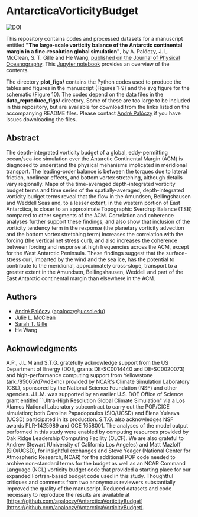 # AntarcticaVorticityBudget

[![DOI](https://www.zenodo.org/badge/213719618.svg)](https://www.zenodo.org/badge/latestdoi/213719618)

This repository contains codes and processed datasets for a manuscript entitled **"The large-scale vorticity balance of the Antarctic continental margin in a fine-resolution global simulation"**, by A. Palóczy, J. L. McClean, S. T. Gille and He Wang, [published on the Journal of Physical Oceanography](https://journals.ametsoc.org/jpo/article/doi/10.1175/JPO-D-19-0307.1/348316/The-large-scale-vorticity-balance-of-the-Antarctic). This [Jupyter notebook](https://nbviewer.jupyter.org/github/apaloczy/AntarcticaVorticityBudget/blob/master/index.ipynb) provides an overview of the contents.

The directory **plot_figs/** contains the Python codes used to produce the tables and figures in the manuscript (Figures 1-9) and the svg figure for the schematic (Figure 10). The codes depend on the data files in the **data_reproduce_figs/** directory. Some of these are too large to be included in this repository, but are available for download from the links listed on the accompanying README files. Please contact [André Palóczy](mailto:apaloczy@ucsd.edu) if you have issues downloading the files.

## Abstract
The depth-integrated vorticity budget of a global, eddy-permitting ocean/sea-ice simulation over the Antarctic Continental Margin (ACM) is diagnosed to understand the physical mehanisms implicated in meridional transport. The leading-order balance is between the torques due to lateral friction, nonlinear effects, and bottom vortex stretching, although details vary regionally. Maps of the time-averaged depth-integrated vorticity budget terms and time series of the spatially-averaged, depth-integrated vorticity budget terms reveal that the flow in the Amundsen, Bellingshausen and Weddell Seas and, to a lesser extent, in the western portion of East Antarctica, is closer to an approximate Topographic Sverdrup Balance (TSB) compared to other segments of the ACM. Correlation and coherence analyses further support these findings, and also show that inclusion of the vorticity tendency term in the response (the planetary vorticity advection and the bottom vortex stretching term) increases the correlation with the forcing (the vertical net stress curl), and also increases the coherence between forcing and response at high frequencies across the ACM, except for the West Antarctic Peninsula. These findings suggest that the surface-stress curl, imparted by the wind and the sea ice, has the potential to contribute to the meridional, approximately cross-slope, transport to a greater extent in the Amundsen, Bellingshausen, Weddell and part of the East Antarctic continental margin than elsewhere in the ACM.

## Authors
* [André Palóczy](http://scrippsscholars.ucsd.edu/apaloczy) (<apaloczy@ucsd.edu>)
* [Julie L. McClean](http://scrippsscholars.ucsd.edu/jmcclean)
* [Sarah T. Gille](http://scrippsscholars.ucsd.edu/sgille)
* He Wang

## Acknowledgments
A.P., J.L.M and S.T.G. gratefully acknowledge support from the US Department of Energy (DOE, grants DE-SC0014440 and DE-SC0020073) and high-performance computing support from Yellowstone (ark:/85065/d7wd3xhc) provided by NCAR's Climate Simulation Laboratory (CSL), sponsored by the National Science Foundation (NSF) and other agencies. J.L.M. was supported by an earlier U.S. DOE Office of Science grant entitled ``Ultra-High Resolution Global Climate Simulation" via a Los Alamos National Laboratory subcontract to carry out the POP/CICE simulation; both Caroline Papadopoulos (SIO/UCSD) and Elena Yulaeva (UCSD) participated in its production. S.T.G. also acknowledges NSF awards PLR-1425989 and OCE 1658001. The analyses of the model output performed in this study were enabled by computing resources provided by Oak Ridge Leadership Computing Facility (OLCF). We are also grateful to Andrew Stewart (University of California Los Angeles) and Matt Mazloff (SIO/UCSD), for insightful exchanges and Steve Yeager (National Center for Atmospheric Research, NCAR) for the additional POP code needed to archive non-standard terms for the budget as well as an NCAR Command Language (NCL) vorticity budget code that provided a starting place for our expanded Fortran-based budget code used in this study. Thoughtful critiques and comments from two anonymous reviewers substantially improved the quality of the manuscript. Reduced datasets and code necessary to reproduce the results are available at [https://github.com/apaloczy/AntarcticaVorticityBudget](https://github.com/apaloczy/AntarcticaVorticityBudget).
